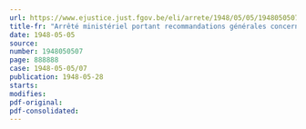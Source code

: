 ```yaml
---
url: https://www.ejustice.just.fgov.be/eli/arrete/1948/05/05/1948050507/justel
title-fr: "Arrêté ministériel portant recommandations générales concernant : 1. l'établissement de la fiche relative à chaque accident de travail ; 2. la rédaction du rapport annuel à fournir par le chef de sécurité, d'hygiène et d'embellissement des lieux de travail"
date: 1948-05-05
source:
number: 1948050507
page: 888888
case: 1948-05-05/07
publication: 1948-05-28
starts:
modifies:
pdf-original:
pdf-consolidated:
---
```


